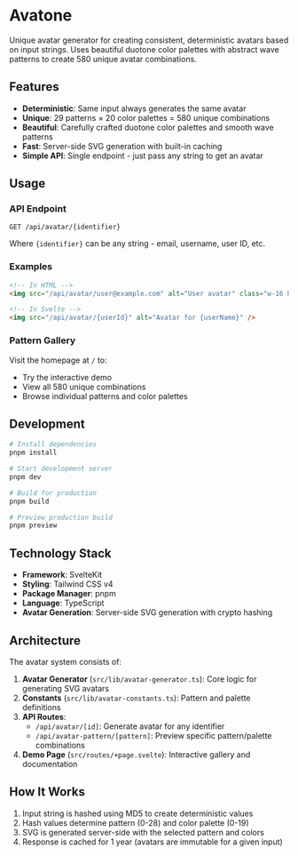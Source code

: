 # Avatone

Unique avatar generator for creating consistent, deterministic avatars based on input strings. Uses beautiful duotone color palettes with abstract wave patterns to create 580 unique avatar combinations.

## Features

- **Deterministic**: Same input always generates the same avatar
- **Unique**: 29 patterns × 20 color palettes = 580 unique combinations
- **Beautiful**: Carefully crafted duotone color palettes and smooth wave patterns
- **Fast**: Server-side SVG generation with built-in caching
- **Simple API**: Single endpoint - just pass any string to get an avatar

## Usage

### API Endpoint

```
GET /api/avatar/{identifier}
```

Where `{identifier}` can be any string - email, username, user ID, etc.

### Examples

```html
<!-- In HTML -->
<img src="/api/avatar/user@example.com" alt="User avatar" class="w-16 h-16 rounded-full" />

<!-- In Svelte -->
<img src="/api/avatar/{userId}" alt="Avatar for {userName}" />
```

### Pattern Gallery

Visit the homepage at `/` to:
- Try the interactive demo
- View all 580 unique combinations
- Browse individual patterns and color palettes

## Development

```bash
# Install dependencies
pnpm install

# Start development server
pnpm dev

# Build for production
pnpm build

# Preview production build
pnpm preview
```

## Technology Stack

- **Framework**: SvelteKit
- **Styling**: Tailwind CSS v4
- **Package Manager**: pnpm
- **Language**: TypeScript
- **Avatar Generation**: Server-side SVG generation with crypto hashing

## Architecture

The avatar system consists of:

1. **Avatar Generator** (`src/lib/avatar-generator.ts`): Core logic for generating SVG avatars
2. **Constants** (`src/lib/avatar-constants.ts`): Pattern and palette definitions
3. **API Routes**:
   - `/api/avatar/[id]`: Generate avatar for any identifier
   - `/api/avatar-pattern/[pattern]`: Preview specific pattern/palette combinations
4. **Demo Page** (`src/routes/+page.svelte`): Interactive gallery and documentation

## How It Works

1. Input string is hashed using MD5 to create deterministic values
2. Hash values determine pattern (0-28) and color palette (0-19)
3. SVG is generated server-side with the selected pattern and colors
4. Response is cached for 1 year (avatars are immutable for a given input)
